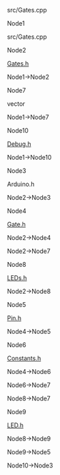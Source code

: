src/Gates.cpp

Node1

src/Gates.cpp

Node2

[Gates.h](Gates_8h.html " ")

Node1-\>Node2

Node7

vector

Node1-\>Node7

Node10

[Debug.h](Debug_8h.html " ")

Node1-\>Node10

Node3

Arduino.h

Node2-\>Node3

Node4

[Gate.h](Gate_8h.html " ")

Node2-\>Node4

Node2-\>Node7

Node8

[LEDs.h](LEDs_8h.html " ")

Node2-\>Node8

Node5

[Pin.h](Pin_8h.html " ")

Node4-\>Node5

Node6

[Constants.h](Constants_8h.html " ")

Node4-\>Node6

Node6-\>Node7

Node8-\>Node7

Node9

[LED.h](LED_8h.html " ")

Node8-\>Node9

Node9-\>Node5

Node10-\>Node3
